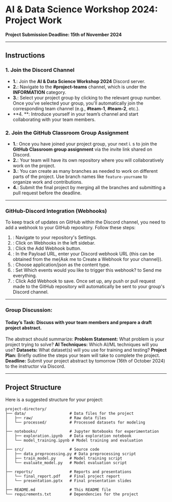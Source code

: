 # AI & Data Science Workshop 2024: Project Work


**Project Submission Deadline: 15th of November 2024**

---

## Instructions

### 1. Join the Discord Channel
- **1.**: Join the **AI & Data Science Workshop 2024** Discord server.
- **2.**: Navigate to the **#project-teams** channel, which is under the **INFORMATION** category.
- **3.**: Select your project group by clicking to the relevant group number. Once you've selected your group, you'll automatically join the corresponding team channel (e.g., **#team-1**, **#team-2**, etc.).
- **4. **: Introduce yourself in your team’s channel and start collaborating with your team members.

### 2. Join the GitHub Classroom Group Assignment
- **1.**: Once you have joined your project group, your next i. s to join the **GitHub Classroom group assignment** via the invite link shared on Discord.
- **2.**: Your team will have its own repository where you will collaboratively work on the project.
- **3.**: You can create as many branches as needed to work on different parts of the project. Use branch names like `feature-yourname` to organize work and contributions.
- **4.**: Submit the final project by merging all the branches and submitting a pull request before the deadline.

---
### GitHub-Discord Integration (Webhooks)
To keep track of updates on GitHub within the Discord channel, you need to add a webhook to your GitHub repository. Follow these steps:

1. : Navigate to your repository's Settings.
2. : Click on Webhooks in the left sidebar.
3. : Click the Add Webhook button.
4. : In the Payload URL, enter your Discord webhook URL (this can be obtained from the me{Ask me to Create a Webhook for your channel}).
5. : Choose application/json as the content type.
6. : Set Which events would you like to trigger this webhook? to Send me everything.
7. : Click Add Webhook to save.
Once set up, any push or pull request made to the GitHub repository will automatically be sent to your group's Discord channel.

---
### Group Discussion:
#### Today’s Task: Discuss with your team members and prepare a draft project abstract.
The abstract should summarize:
**Problem Statement:** What problem is your project trying to solve?
**AI Techniques:** Which AI/ML techniques will you use?
**Datasets:** What dataset(s) will you use for training and testing?
**Project Plan:** Briefly outline the steps your team will take to complete the project.
**Deadline:** Submit your project abstract by tomorrow (16th of October 2024) to the instructor via Discord.

---
## Project Structure

Here is a suggested structure for your project:

```plaintext
project-directory/
├── data/                   # Data files for the project
│   ├── raw/                # Raw data files
│   └── processed/          # Processed datasets for modeling
│
├── notebooks/              # Jupyter Notebooks for experimentation
│   ├── exploration.ipynb   # Data exploration notebook
│   └── model_training.ipynb # Model training and evaluation
│
├── src/                    # Source code
│   ├── data_preprocessing.py # Data preprocessing script
│   ├── train_model.py      # Model training script
│   └── evaluate_model.py   # Model evaluation script
│
├── reports/                # Reports and presentations
│   └── final_report.pdf    # Final project report
│   └── presentation.pptx   # Final presentation slides
│
├── README.md               # This README file
└── requirements.txt        # Dependencies for the project
